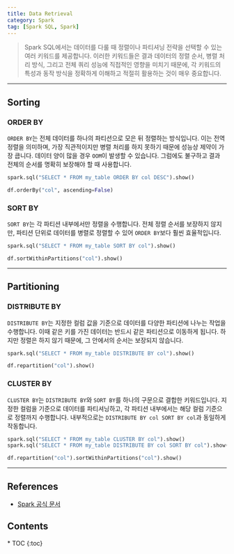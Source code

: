 ```yaml
---
title: Data Retrieval
category: Spark
tag: [Spark SQL, Spark]
---
```


> Spark SQL에서는 데이터를 다룰 때 정렬이나 파티셔닝 전략을 선택할 수 있는 여러 키워드를 제공합니다. 이러한 키워드들은 결과 데이터의 정렬 순서, 병렬 처리 방식, 그리고 전체 쿼리 성능에 직접적인 영향을 미치기 때문에, 각 키워드의 특성과 동작 방식을 정확하게 이해하고 적절히 활용하는 것이 매우 중요합니다.

---

## Sorting

### ORDER BY

`ORDER BY`는 전체 데이터를 하나의 파티션으로 모은 뒤 정렬하는 방식입니다. 이는 전역 정렬을 의미하며, 가장 직관적이지만 병렬 처리를 하지 못하기 때문에 성능상 제약이 가장 큽니다. 데이터 양이 많을 경우 `OOM`이 발생할 수 있습니다. 그럼에도 불구하고 결과 전체의 순서를 명확히 보장해야 할 때 사용합니다.

```python
spark.sql("SELECT * FROM my_table ORDER BY col DESC").show()
```

```python
df.orderBy("col", ascending=False)
```

### SORT BY

`SORT BY`는 각 파티션 내부에서만 정렬을 수행합니다. 전체 정렬 순서를 보장하지 않지만, 파티션 단위로 데이터를 병렬로 정렬할 수 있어 `ORDER BY`보다 훨씬 효율적입니다.

```python
spark.sql("SELECT * FROM my_table SORT BY col").show()
```

```python
df.sortWithinPartitions("col").show()
```

---

## Partitioning

### DISTRIBUTE BY

`DISTRIBUTE BY`는 지정한 컬럼 값을 기준으로 데이터를 다양한 파티션에 나누는 작업을 수행합니다. 이때 같은 키를 가진 데이터는 반드시 같은 파티션으로 이동하게 됩니다. 하지만 정렬은 하지 않기 때문에, 그 안에서의 순서는 보장되지 않습니다.

```python
spark.sql("SELECT * FROM my_table DISTRIBUTE BY col").show()
```

```python
df.repartition("col").show()
```

### CLUSTER BY

`CLUSTER BY`는 `DISTRIBUTE BY`와 `SORT BY`를 하나의 구문으로 결합한 키워드입니다. 지정한 컬럼을 기준으로 데이터를 파티셔닝하고, 각 파티션 내부에서는 해당 컬럼 기준으로 정렬까지 수행합니다. 내부적으로는 `DISTRIBUTE BY col SORT BY col`과 동일하게 작동합니다.

```python
spark.sql("SELECT * FROM my_table CLUSTER BY col").show()
spark.sql("SELECT * FROM my_table DISTRIBUTE BY col SORT BY col").show()
```

```python
df.repartition("col").sortWithinPartitions("col").show()
```

---

## References

- [Spark 공식 문서](https://spark.apache.org/docs/latest/)

<nav class="post-toc" markdown="1">
  <h2>Contents</h2>
* TOC
{:toc}
</nav>
